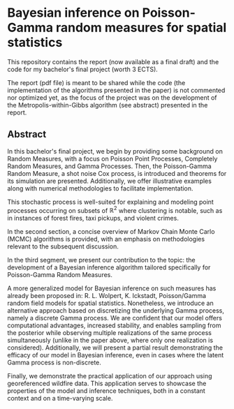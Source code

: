 # Bayesian inference on Poisson-Gamma random measures for spatial statistics
This repository contains the report (now available as a final draft) and the code for my bachelor's final project (worth 3 ECTS). 

The report (pdf file) is meant to be shared while the code (the implementation of the algorithms presented in the paper) is not commented nor optimized yet, as the focus of the project was on the development of the Metropolis-within-Gibbs algorithm (see abstract) presented in the report. 

## Abstract

In this bachelor's final project, we begin by providing some background on Random Measures, with a focus on Poisson Point Processes, Completely Random Measures, and Gamma Processes. Then, the Poisson-Gamma Random Measure, a shot noise Cox process, is introduced and theorems for its simulation are presented. Additionally, we offer illustrative examples along with numerical methodologies to facilitate implementation. 

This stochastic process is well-suited for explaining and modeling point processes occurring on subsets of $\mathbb{R}^2$ where clustering is notable, such as in instances of forest fires, taxi pickups, and violent crimes.

In the second section, a concise overview of Markov Chain Monte Carlo (MCMC) algorithms is provided, with an emphasis on methodologies relevant to the subsequent discussion.

In the third segment, we present our contribution to the topic: the development of a Bayesian inference algorithm tailored specifically for Poisson-Gamma Random Measures.

A more generalized model for Bayesian inference on such measures has already been proposed in: R. L. Wolpert, K. Ickstadt, Poisson/Gamma random field models for spatial statistics. Nonetheless, we introduce an alternative approach based on discretizing the underlying Gamma process, namely a discrete Gamma process. We are confident that our model offers computational advantages, increased stability, and enables sampling from the posterior while observing multiple realizations of the same process simultaneously (unlike in the paper above, where only one realization is considered). Additionally, we will present a partial result demonstrating the efficacy of our model in Bayesian inference, even in cases where the latent Gamma process is non-discrete.


Finally, we demonstrate the practical application of our approach using georeferenced wildfire data. This application serves to showcase the properties of the model and inference techniques, both in a constant context and on a time-varying scale.
